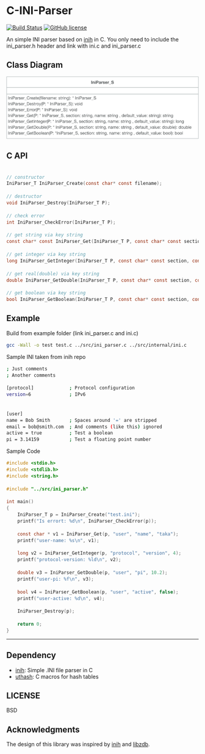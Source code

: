 # C-INI-Parser

[![Build Status](https://travis-ci.org/taka-wang/c-ini-parser.svg?branch=master)](https://travis-ci.org/taka-wang/c-ini-parser)
[![GitHub license](https://img.shields.io/badge/license-BSD-blue.svg)](https://raw.githubusercontent.com/taka-wang/c-ini-parser/master/LICENSE)

An simple INI parser based on [inih](https://github.com/benhoyt/inih) in C.
You only need to include the ini_parser.h header and link with ini.c and ini_parser.c

## Class Diagram

![class](class_diagram.png)


## C API

```c

// constructor
IniParser_T IniParser_Create(const char* const filename);

// destructor
void IniParser_Destroy(IniParser_T P);

// check error
int IniParser_CheckError(IniParser_T P);

// get string via key string
const char* const IniParser_Get(IniParser_T P, const char* const section, const char* const name, const char* const default_value);

// get integer via key string
long IniParser_GetInteger(IniParser_T P, const char* const section, const char* const name, long default_value);

// get real(double) via key string
double IniParser_GetDouble(IniParser_T P, const char* const section, const char* const name, double default_value);

// get boolean via key string
bool IniParser_GetBoolean(IniParser_T P, const char* const section, const char* const name, bool default_value);
```

## Example

Build from example folder (link ini_parser.c and ini.c)

```bash
gcc -Wall -o test test.c ../src/ini_parser.c ../src/internal/ini.c
```


Sample INI taken from inih repo

```bash
; Just comments
; Another comments

[protocol]             ; Protocol configuration
version=6              ; IPv6


[user]
name = Bob Smith       ; Spaces around '=' are stripped
email = bob@smith.com  ; And comments (like this) ignored
active = true          ; Test a boolean
pi = 3.14159           ; Test a floating point number
```

Sample Code

```c
#include <stdio.h>
#include <stdlib.h>
#include <string.h>

#include "../src/ini_parser.h"

int main()
{
    IniParser_T p = IniParser_Create("test.ini");
    printf("Is errort: %d\n", IniParser_CheckError(p));

    const char * v1 = IniParser_Get(p, "user", "name", "taka");
    printf("user-name: %s\n", v1);

    long v2 = IniParser_GetInteger(p, "protocol", "version", 4);
    printf("protocol-version: %ld\n", v2);

    double v3 = IniParser_GetDouble(p, "user", "pi", 10.2);
    printf("user-pi: %f\n", v3);

    bool v4 = IniParser_GetBoolean(p, "user", "active", false);
    printf("user-active: %d\n", v4);

    IniParser_Destroy(p);

    return 0;
}
```

---

## Dependency

- [inih](https://github.com/benhoyt/inih): Simple .INI file parser in C
- [uthash](https://github.com/troydhanson/uthash): C macros for hash tables

## LICENSE

BSD

## Acknowledgments

The design of this library was inspired by [inih](https://github.com/benhoyt/inih) and [libzdb](https://github.com/taka-wang/libzdb).